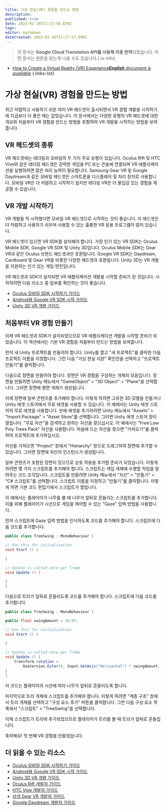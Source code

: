```yaml
---
title: 가상 현실(VR) 경험을 만드는 방법
description: 
published: true
date: 2023-02-16T21:17:58.870Z
tags: 
editor: markdown
dateCreated: 2023-02-16T21:17:57.090Z
---
```


> 이 문서는 **Google Cloud Translation API를 사용해 자동 번역**되었습니다.
어떤 문서는 원문을 읽는게 나을 수도 있습니다.{.is-info}



- [How to Create a Virtual Reality (VR) Experience***English** document is available*](/en/Knowledge-base/Common/how-to-create-a-virtual-reality-vr-experience)
{.links-list}


# 가상 현실(VR) 경험을 만드는 방법

최근 저렴하고 사용하기 쉬운 여러 VR 헤드셋이 출시되면서 VR 경험 개발을 시작하기에 지금보다 더 좋은 때는 없었습니다. 이 문서에서는 다양한 유형의 VR 헤드셋에 대한 개요와 처음부터 VR 경험을 만드는 방법을 포함하여 VR 개발을 시작하는 방법을 보여줍니다.

## VR 헤드셋의 종류

VR 헤드셋에는 테더링과 모바일의 두 가지 주요 유형이 있습니다. Oculus Rift 및 HTC Vive와 같은 테더링 헤드셋은 강력한 게임용 PC 또는 콘솔에 연결되며 VR 애플리케이션을 실행하려면 많은 처리 능력이 필요합니다. Samsung Gear VR 및 Google Daydream과 같은 모바일 헤드셋은 스마트폰을 디스플레이 및 처리 장치로 사용합니다. 모바일 VR은 더 저렴하고 시작하기 쉽지만 테더링 VR은 더 몰입감 있는 경험을 제공할 수 있습니다.

## VR 개발 시작하기

VR 개발을 막 시작했다면 모바일 VR 헤드셋으로 시작하는 것이 좋습니다. 이 헤드셋은 더 저렴하고 사용하기 쉬우며 사용할 수 있는 훌륭한 VR 응용 프로그램이 많이 있습니다.

VR 헤드셋이 있으면 VR SDK를 설치해야 합니다. 가장 인기 있는 VR SDK는 Oculus Mobile SDK, Google VR SDK 및 Unity 3D입니다. Oculus Mobile SDK는 Gear VR과 같은 Oculus 브랜드 헤드셋과만 호환됩니다. Google VR SDK는 Daydream, Cardboard 및 Gear VR을 비롯한 다양한 헤드셋과 호환됩니다. Unity 3D는 VR 개발을 지원하는 인기 있는 게임 엔진입니다.

VR 헤드셋과 SDK가 설치되면 VR 애플리케이션 개발을 시작할 준비가 된 것입니다. 시작하려면 다음 리소스 중 일부를 확인하는 것이 좋습니다.

- [Oculus 모바일 SDK 시작하기 가이드](https://developer.oculus.com/documentation/mobilesdk/latest/concepts/mobile-getting-started/)
- [Android용 Google VR SDK 시작 가이드](https://developers.google.com/vr/android/get-started)
- [Unity 3D VR 개발 가이드](https://learn.unity.com/tutorial/virtual-reality-development)

## 처음부터 VR 경험 만들기

이제 VR 헤드셋과 SDK가 설치되었으므로 VR 애플리케이션 개발을 시작할 준비가 되었습니다. 이 섹션에서는 기본 VR 경험을 처음부터 만드는 방법을 보여줍니다.

먼저 새 Unity 프로젝트를 만들어야 합니다. Unity를 열고 "새 프로젝트"를 클릭한 다음 프로젝트 이름을 지정합니다. 그런 다음 "가상 현실 지원" 확인란을 선택하고 "프로젝트 만들기"를 클릭합니다.

다음으로 장면을 만들어야 합니다. 장면은 VR 경험을 구성하는 개체의 모음입니다. 장면을 만들려면 Unity 메뉴에서 "GameObject" > "3D Object" > "Plane"을 선택합니다. 그러면 장면에 평면 개체가 생성됩니다.

이제 장면에 일부 콘텐츠를 추가해야 합니다. 이렇게 하려면 고유한 3D 모델을 만들거나 Unity 에셋 스토어에서 무료 에셋을 사용할 수 있습니다. 이 예에서는 Unity 에셋 스토어의 무료 에셋을 사용합니다. 씬에 에셋을 추가하려면 Unity 메뉴에서 "Assets" > "Import Package" > "Asset Store"를 선택합니다. 그러면 Unity 에셋 스토어 창이 열립니다. "무료 자산"을 검색하고 원하는 자산을 찾으십시오. 이 예에서는 "Free Low Poly Trees Pack" 자산을 사용합니다. 마음에 드는 자산을 찾으면 "가져오기"를 클릭하여 프로젝트에 추가하십시오.

자산을 가져오면 "Project" 창에서 "Hierarchy" 창으로 드래그하여 장면에 추가할 수 있습니다. 그러면 장면에 자산의 인스턴스가 생성됩니다.

일부 콘텐츠가 포함된 장면이 있으므로 상호 작용을 추가할 준비가 되었습니다. 이렇게 하려면 몇 가지 스크립트를 추가해야 합니다. 스크립트는 게임 개체에 수행할 작업을 알려주는 코드 조각입니다. 스크립트를 만들려면 Unity 메뉴에서 "자산" > "만들기" > "C# 스크립트"를 선택합니다. 스크립트 이름을 지정하고 "만들기"를 클릭합니다. 이렇게 하면 기본 코드 편집기에서 스크립트가 열립니다.

이 예에서는 플레이어가 나무를 볼 때 나무가 앞뒤로 흔들리는 스크립트를 추가합니다. 이를 위해 플레이어가 시선으로 게임을 제어할 수 있는 "Gaze" 입력 방법을 사용합니다.

먼저 스크립트에 Gaze 입력 방법을 인식하도록 코드를 추가해야 합니다. 스크립트에 다음 코드를 추가합니다.

```csharp
public class TreeSwing : MonoBehaviour {

// Use this for initialization
void Start () {
	
}

// Update is called once per frame
void Update () {
	
}
}
```

다음으로 트리가 앞뒤로 흔들리도록 코드를 추가해야 합니다. 스크립트에 다음 코드를 추가합니다.

```csharp
public class TreeSwing : MonoBehaviour {

public float swingAmount = 10.0f;

// Use this for initialization
void Start () {
	
}

// Update is called once per frame
void Update () {
	transform.rotation = 
		Quaternion.Euler(0, Input.GetAxis("Horizontal") * swingAmount, 0);
}
}
```

이 코드는 플레이어의 시선에 따라 나무가 앞뒤로 흔들리도록 합니다.

마지막으로 트리 개체에 스크립트를 추가해야 합니다. 이렇게 하려면 "계층 구조" 창에서 트리 개체를 선택하고 "구성 요소 추가" 버튼을 클릭합니다. 그런 다음 구성 요소 목록에서 "스크립트" > "TreeSwing"을 선택합니다.

이제 스크립트가 트리에 추가되었으므로 플레이어가 트리를 볼 때 트리가 앞뒤로 흔들립니다.

축하해요! 첫 번째 VR 경험을 만들었습니다.

## 더 읽을 수 있는 리소스

- [Oculus 모바일 SDK 시작하기 가이드](https://developer.oculus.com/documentation/mobilesdk/latest/concepts/mobile-getting-started/)
- [Android용 Google VR SDK 시작 가이드](https://developers.google.com/vr/android/get-started)
- [Unity 3D VR 개발 가이드](https://learn.unity.com/tutorial/virtual-reality-development)
- [Oculus Rift 개발자 가이드](https://developer.oculus.com/documentation/pcsdk/latest/concepts/index/)
- [HTC Vive 개발자 가이드](https://developer.vive.com/resources/knowledgebase/category_view/?catid=7)
- [삼성 Gear VR 개발자 가이드](https://developer.samsung.com/gear-vr)
- [Google Daydream 개발자 가이드](https://developers.google.com/daydream)